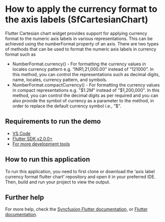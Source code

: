 # How to apply the currency format to the axis labels (SfCartesianChart)

Flutter Cartesian chart widget provides support for applying currency format to the numeric axis labels in various representations. This can be achieved using the numberFormat property of an axis. There are two types of methods that can be used to format the numeric axis labels in currency format such as

* NumberFormat.currency() - For formatting the currency values in locales currency pattern e.g. “INR1,21,000.00” instead of “121000”. In this method, you can control the representations such as decimal digits, name, locales, currency pattern, and symbols.
* NumberFormat.compactCurrency() - For formatting the currency values in compact representations e.g. "$1.2M" instead of "$1,200,000". In this method, you can control the decimal digits as per required and you can also provide the symbol of currency as a parameter to the method, in order to replace the default currency symbol i.e., “$”.

## Requirements to run the demo
* [VS Code](https://code.visualstudio.com/download)
* [Flutter SDK v2.0.0+](https://flutter.dev/docs/development/tools/sdk/overview)
* [For more development tools](https://flutter.dev/docs/development/tools/devtools/overview)

## How to run this application
To run this application, you need to first clone or download the ‘axis label currency format flutter chart’ repository and open it in your preferred IDE. Then, build and run your project to view the output.

## Further help
For more help, check the [Syncfusion Flutter documentation](https://help.syncfusion.com/flutter/introduction/overview), or
 [Flutter documentation](https://flutter.dev/docs/get-started/install).
